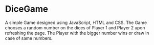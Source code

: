 # DiceGame


A simple Game designed using JavaScript, HTML and CSS. The Game chooses a random number on the dices of Player 1 and Player 2 upon refreshing the page. 
The Player with the bigger number wins or draw in case of same numbers. 
